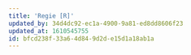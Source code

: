 ```yaml
---
title: 'Regie [R]'
updated_by: 34d4dc92-ec1a-4900-9a81-ed8dd8606f23
updated_at: 1610545755
id: bfcd238f-33a6-4d84-9d2d-e15d1a18ab1a
---
```

